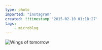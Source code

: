 ```yaml
---
type: photo
imported: "instagram"
created: !!timestamp '2015-02-10 01:18:27'
tags:
    - microblog
---
```

![Wings of tomorrow](/media/images/photos/2015/02/497918e8ff8e031474e669dcc0b05241.jpg)

